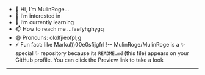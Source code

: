 - 👋 Hi, I’m MulinRoge...
- 👀 I’m interested in 
- 🌱 I’m currently learning
- 📫 How to reach me ...faefyhghygq
- 😄 Pronouns: okdfjieofpl;g
- ⚡ Fun fact: like Markul))00e0sfijgfrl
!--
MulinRoge/MulinRoge is a ✨ special ✨ repository because its `README.md` (this file) appears on your GitHub profile.
You can click the Preview link to take a look 
---
